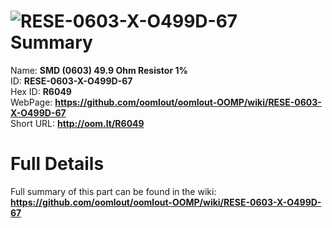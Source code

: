 
![RESE-0603-X-O499D-67](https://github.com/oomlout/oomlout-OOMP/blob/master/parts/RESE-0603-X-O499D-67/RESE-0603-X-O499D-67_420.jpg)   
Summary
=================
  
Name: __SMD (0603) 49.9 Ohm Resistor 1%__    
ID: __RESE-0603-X-O499D-67__   
Hex ID: __R6049__   
WebPage: __https://github.com/oomlout/oomlout-OOMP/wiki/RESE-0603-X-O499D-67__   
Short URL: __http://oom.lt/R6049__   

Full Details
==========================
Full summary of this part can be found in the wiki:   
__https://github.com/oomlout/oomlout-OOMP/wiki/RESE-0603-X-O499D-67__    

